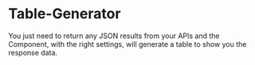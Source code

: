 # Table-Generator
You just need to return any JSON results from your APIs and the Component, with the right settings, will generate a table to show you the response data.
